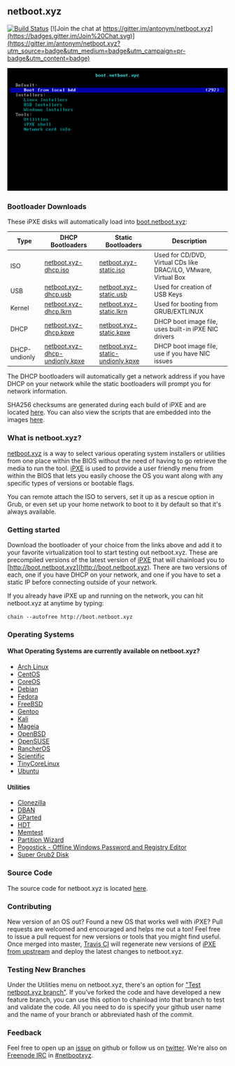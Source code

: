 ## netboot.xyz 
[![Build Status](https://travis-ci.org/antonym/netboot.xyz.svg?branch=master)](https://travis-ci.org/antonym/netboot.xyz) [![Join the chat at https://gitter.im/antonym/netboot.xyz](https://badges.gitter.im/Join%20Chat.svg)](https://gitter.im/antonym/netboot.xyz?utm_source=badge&utm_medium=badge&utm_campaign=pr-badge&utm_content=badge)

![netboot.xyz menu](img/netboot.xyz.gif)

### Bootloader Downloads

These iPXE disks will automatically load into [boot.netboot.xyz](http://boot.netboot.xyz):

| Type | DHCP Bootloaders | Static Bootloaders | Description |
|------|------------------|--------------------|-------------| 
|ISO| [netboot.xyz-dhcp.iso](http://boot.netboot.xyz/ipxe/netboot.xyz-dhcp.iso)| [netboot.xyz-static.iso](http://boot.netboot.xyz/ipxe/netboot.xyz-static.iso) | Used for CD/DVD, Virtual CDs like DRAC/iLO, VMware, Virtual Box|
|USB| [netboot.xyz-dhcp.usb](http://boot.netboot.xyz/ipxe/netboot.xyz-dhcp.usb) | [netboot.xyz-static.usb](http://boot.netboot.xyz/ipxe/netboot.xyz-static.usb) | Used for creation of USB Keys|
|Kernel| [netboot.xyz-dhcp.lkrn](http://boot.netboot.xyz/ipxe/netboot.xyz-dhcp.lkrn) | [netboot.xyz-static.lkrn](http://boot.netboot.xyz/ipxe/netboot.xyz-static.lkrn) | Used for booting from GRUB/EXTLINUX|
|DHCP| [netboot.xyz-dhcp.kpxe](http://boot.netboot.xyz/ipxe/netboot.xyz-dhcp.kpxe) | [netboot.xyz-static.kpxe](http://boot.netboot.xyz/ipxe/netboot.xyz-static.kpxe) | DHCP boot image file, uses built-in iPXE NIC drivers|
|DHCP-undionly|[netboot.xyz-dhcp-undionly.kpxe](http://boot.netboot.xyz/ipxe/netboot.xyz-dhcp-undionly.kpxe) | [netboot.xyz-static-undionly.kpxe](http://boot.netboot.xyz/ipxe/netboot.xyz-static-undionly.kpxe) | DHCP boot image file, use if you have NIC issues|

The DHCP bootloaders will automatically get a network address if you have DHCP on your network while the static bootloaders will prompt you for network information.  

SHA256 checksums are generated during each build of iPXE and are located [here](http://boot.netboot.xyz/ipxe/netboot.xyz-sha256-checksums.txt).  You can also view the scripts that are embedded into the images [here](https://github.com/antonym/netboot.xyz/tree/master/ipxe/disks).

### What is netboot.xyz?

[netboot.xyz](http://www.netboot.xyz) is a way to select various operating system installers or utilities from one place within the BIOS without the need of having to go retrieve the media to run the tool.  [iPXE](http://ipxe.org/) is used to provide a user friendly menu from within the BIOS that lets you easily choose the OS you want along with any specific types of versions or bootable flags.

You can remote attach the ISO to servers, set it up as a rescue option in Grub, or even set up your home network to boot to it by default so that it's always available.

### Getting started

Download the bootloader of your choice from the links above and add it to your favorite virtualization tool to start testing out netboot.xyz.  These are precompiled versions of the latest version of [iPXE](http://https://github.com/ipxe/ipxe) that will chainload you to [http://boot.netboot.xyz](http://boot.netboot.xyz).  There are two versions of each, one if you have DHCP on your network, and one if you have to set a static IP before connecting outside of your network.

If you already have iPXE up and running on the network, you can hit netboot.xyz at anytime by typing:

    chain --autofree http://boot.netboot.xyz

### Operating Systems

#### What Operating Systems are currently available on netboot.xyz?

* [Arch Linux](https://www.archlinux.org)
* [CentOS](https://centos.org)
* [CoreOS](https://coreos.com/)
* [Debian](https://debian.org)
* [Fedora](https://fedoraproject.org)
* [FreeBSD](https://freebsd.org)
* [Gentoo](https://gentoo.org)
* [Kali](https://www.kali.org)
* [Mageia](http://www.mageia.org)
* [OpenBSD](http://openbsd.org)
* [OpenSUSE](http://opensuse.org)
* [RancherOS](http://rancher.com/rancher-os/)
* [Scientific](http://scientificlinux.org)
* [TinyCoreLinux](http://distro.ibiblio.org/tinycorelinux/)
* [Ubuntu](http://www.ubuntu.com/)

#### Utilities

* [Clonezilla](http://www.clonezilla.org/)
* [DBAN](http://www.dban.org/)
* [GParted](http://gparted.org)
* [HDT](http://www.hdt-project.org/)
* [Memtest](http://www.memtest.org/)
* [Partition Wizard](http://www.partitionwizard.com)
* [Pogostick - Offline Windows Password and Registry Editor](http://pogostick.net/~pnh/ntpasswd)
* [Super Grub2 Disk](http://www.supergrubdisk.org)

### Source Code

The source code for netboot.xyz is located [here](https://github.com/antonym/netboot.xyz).

### Contributing

New version of an OS out?  Found a new OS that works well with iPXE?  Pull requests are welcomed and encouraged and helps me out a ton!  Feel free to issue a pull request for new versions or tools that you might find useful.  Once merged into master, [Travis CI](https://travis-ci.org/antonym/netboot.xyz) will regenerate new versions of [iPXE from upstream](https://github.com/ipxe/ipxe) and deploy the latest changes to netboot.xyz.

### Testing New Branches

Under the Utilities menu on netboot.xyz, there's an option for ["Test netboot.xyz branch"](https://github.com/antonym/netboot.xyz/blob/master/src/utils.ipxe#L61).  If you've forked the code and have developed a new feature branch, you can use this option to chainload into that branch to test and validate the code.  All you need to do is specify your github user name and the name of your branch or abbreviated hash of the commit.

### Feedback

Feel free to open up an [issue](https://github.com/antonym/netboot.xyz/issues) on github or follow us on [twitter](https://twitter.com/netbootxyz).  We're also on [Freenode IRC](http://freenode.net/) in [#netbootxyz](http://webchat.freenode.net/?channels=#netbootxyz).
